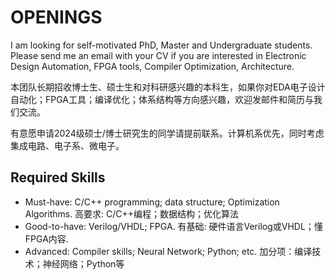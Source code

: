 ---
---

# OPENINGS

I am looking for self-motivated PhD, Master and Undergraduate students. Please send me an email with your CV if you are interested in Electronic Design Automation, FPGA tools, Compiler Optimization, Architecture.

本团队长期招收博士生、硕士生和对科研感兴趣的本科生，如果你对EDA电子设计自动化；FPGA工具；编译优化；体系结构等方向感兴趣，欢迎发邮件和简历与我们交流。

有意愿申请2024级硕士/博士研究生的同学请提前联系。计算机系优先，同时考虑集成电路、电子系、微电子。

## Required Skills

- Must-have: C/C++ programming; data structure; Optimization Algorithms. 高要求: C/C++编程；数据结构；优化算法
- Good-to-have: Verilog/VHDL; FPGA. 有基础: 硬件语言Verilog或VHDL；懂FPGA内容.
- Advanced: Compiler skills; Neural Network; Python; etc. 加分项：编译技术；神经网络；Python等
